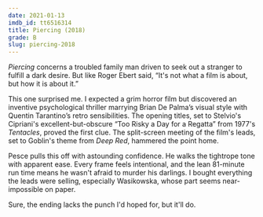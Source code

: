 ```yaml
---
date: 2021-01-13
imdb_id: tt6516314
title: Piercing (2018)
grade: B
slug: piercing-2018
---
```


_Piercing_ concerns a troubled family man driven to seek out a stranger to fulfill a dark desire. But like Roger Ebert said, “It's not what a film is about, but how it is about it.”

<!-- end -->

This one surprised me. I expected a grim horror film but discovered an inventive psychological thriller marrying Brian De Palma’s visual style with Quentin Tarantino’s retro sensibilities. The opening titles, set to Stelvio's Cipriani's excellent-but-obscure “Too Risky a Day for a Regatta” from 1977's <span data-imdb-id="tt0076809">_Tentacles_</span>, proved the first clue. The split-screen meeting of the film's leads, set to Goblin's theme from <span data-imdb-id="tt0073582">_Deep Red_</span>, hammered the point home.

Pesce pulls this off with astounding confidence. He walks the tightrope tone with apparent ease. Every frame feels intentional, and the lean 81-minute run time means he wasn't afraid to murder his darlings. I bought everything the leads were selling, especially Wasikowska, whose part seems near-impossible on paper.

Sure, the ending lacks the punch I'd hoped for, but it'll do.